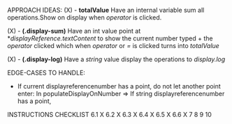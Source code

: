 
APPROACH IDEAS:
(X) - **totalValue** Have an internal variable sum all operations.Show on display when *operator* is clicked.
 
(X) - **(.display-sum)** Have an int value point at **displayReference.textContent* to show the current number typed + the *operator* clicked which when *operator* or *=* is clicked turns into *totalValue*

(X) - **(.display-log)** Have a *string* value display the operations to *display.log*

EDGE-CASES TO HANDLE:
- If current displayreferencenumber has a point, do not let another point enter:
    In populateDisplayOnNumber => If string displayreferencenumber has a point,

INSTRUCTIONS CHECKLIST
6.1 X
6.2 X
6.3 X
6.4 X
6.5 X
6.6 X
7
8
9
10




